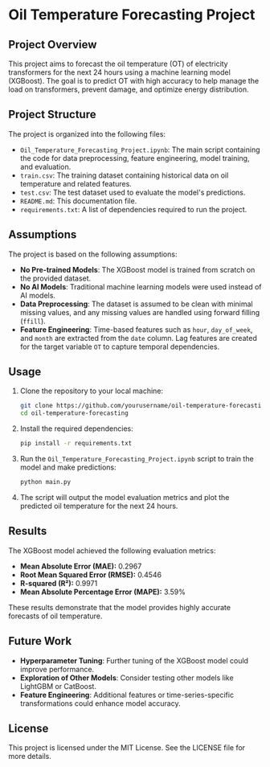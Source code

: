 # Oil Temperature Forecasting Project

## Project Overview
This project aims to forecast the oil temperature (OT) of electricity transformers for the next 24 hours using a machine learning model (XGBoost). The goal is to predict OT with high accuracy to help manage the load on transformers, prevent damage, and optimize energy distribution.

## Project Structure
The project is organized into the following files:
- `Oil_Temperature_Forecasting_Project.ipynb`: The main script containing the code for data preprocessing, feature engineering, model training, and evaluation.
- `train.csv`: The training dataset containing historical data on oil temperature and related features.
- `test.csv`: The test dataset used to evaluate the model's predictions.
- `README.md`: This documentation file.
- `requirements.txt`: A list of dependencies required to run the project.

## Assumptions
The project is based on the following assumptions:
- **No Pre-trained Models**: The XGBoost model is trained from scratch on the provided dataset.
- **No AI Models**: Traditional machine learning models were used instead of AI models.
- **Data Preprocessing**: The dataset is assumed to be clean with minimal missing values, and any missing values are handled using forward filling (`ffill`).
- **Feature Engineering**: Time-based features such as `hour`, `day_of_week`, and `month` are extracted from the `date` column. Lag features are created for the target variable `OT` to capture temporal dependencies.

## Usage
1. Clone the repository to your local machine:
    ```bash
    git clone https://github.com/yourusername/oil-temperature-forecasting.git
    cd oil-temperature-forecasting
    ```

2. Install the required dependencies:
    ```bash
    pip install -r requirements.txt
    ```

3. Run the `Oil_Temperature_Forecasting_Project.ipynb` script to train the model and make predictions:
    ```bash
    python main.py
    ```

4. The script will output the model evaluation metrics and plot the predicted oil temperature for the next 24 hours.

## Results
The XGBoost model achieved the following evaluation metrics:
- **Mean Absolute Error (MAE):** 0.2967
- **Root Mean Squared Error (RMSE):** 0.4546
- **R-squared (R²):** 0.9971
- **Mean Absolute Percentage Error (MAPE):** 3.59%

These results demonstrate that the model provides highly accurate forecasts of oil temperature.

## Future Work
- **Hyperparameter Tuning**: Further tuning of the XGBoost model could improve performance.
- **Exploration of Other Models**: Consider testing other models like LightGBM or CatBoost.
- **Feature Engineering**: Additional features or time-series-specific transformations could enhance model accuracy.

## License
This project is licensed under the MIT License. See the LICENSE file for more details.
